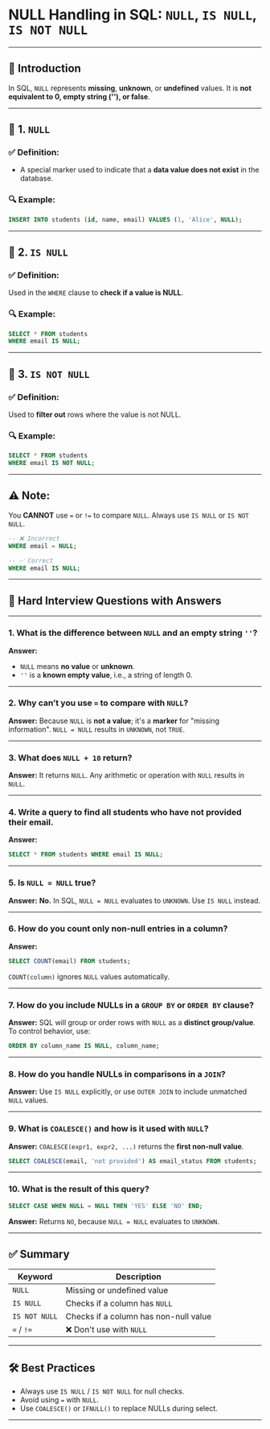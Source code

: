 

# NULL Handling in SQL: `NULL`, `IS NULL`, `IS NOT NULL`

---

## 📘 Introduction

In SQL, `NULL` represents **missing**, **unknown**, or **undefined** values. It is **not equivalent to 0, empty string (''), or false**.

---

## 🔹 1. `NULL`

### ✅ Definition:
- A special marker used to indicate that a **data value does not exist** in the database.

### 🔍 Example:
```sql
INSERT INTO students (id, name, email) VALUES (1, 'Alice', NULL);
```

---

## 🔹 2. `IS NULL`

### ✅ Definition:
Used in the `WHERE` clause to **check if a value is NULL**.

### 🔍 Example:
```sql
SELECT * FROM students
WHERE email IS NULL;
```

---

## 🔹 3. `IS NOT NULL`

### ✅ Definition:
Used to **filter out** rows where the value is not NULL.

### 🔍 Example:
```sql
SELECT * FROM students
WHERE email IS NOT NULL;
```

---

## ⚠️ Note:
You **CANNOT** use `=` or `!=` to compare `NULL`. Always use `IS NULL` or `IS NOT NULL`.

```sql
-- ❌ Incorrect
WHERE email = NULL;

-- ✅ Correct
WHERE email IS NULL;
```

---

## 🧠 Hard Interview Questions with Answers

---

### 1. **What is the difference between `NULL` and an empty string `''`?**

**Answer:**
- `NULL` means **no value** or **unknown**.
- `''` is a **known empty value**, i.e., a string of length 0.

---

### 2. **Why can’t you use `=` to compare with `NULL`?**

**Answer:**
Because `NULL` is **not a value**; it's a **marker** for "missing information". `NULL = NULL` results in `UNKNOWN`, not `TRUE`.

---

### 3. **What does `NULL + 10` return?**

**Answer:**
It returns `NULL`. Any arithmetic or operation with `NULL` results in `NULL`.

---

### 4. **Write a query to find all students who have not provided their email.**

**Answer:**
```sql
SELECT * FROM students WHERE email IS NULL;
```

---

### 5. **Is `NULL = NULL` true?**

**Answer:**
**No.** In SQL, `NULL = NULL` evaluates to `UNKNOWN`. Use `IS NULL` instead.

---

### 6. **How do you count only non-null entries in a column?**

**Answer:**
```sql
SELECT COUNT(email) FROM students;
```
`COUNT(column)` ignores `NULL` values automatically.

---

### 7. **How do you include NULLs in a `GROUP BY` or `ORDER BY` clause?**

**Answer:**
SQL will group or order rows with `NULL` as a **distinct group/value**. To control behavior, use:
```sql
ORDER BY column_name IS NULL, column_name;
```

---

### 8. **How do you handle NULLs in comparisons in a `JOIN`?**

**Answer:**
Use `IS NULL` explicitly, or use `OUTER JOIN` to include unmatched `NULL` values.

---

### 9. **What is `COALESCE()` and how is it used with `NULL`?**

**Answer:**
`COALESCE(expr1, expr2, ...)` returns the **first non-null value**.

```sql
SELECT COALESCE(email, 'not provided') AS email_status FROM students;
```

---

### 10. **What is the result of this query?**

```sql
SELECT CASE WHEN NULL = NULL THEN 'YES' ELSE 'NO' END;
```

**Answer:**
Returns `NO`, because `NULL = NULL` evaluates to `UNKNOWN`.

---

## ✅ Summary

| Keyword       | Description                            |
|---------------|----------------------------------------|
| `NULL`        | Missing or undefined value             |
| `IS NULL`     | Checks if a column has `NULL`          |
| `IS NOT NULL` | Checks if a column has non-null value  |
| `=` / `!=`    | ❌ Don't use with `NULL`               |

---

## 🛠️ Best Practices

- Always use `IS NULL` / `IS NOT NULL` for null checks.
- Avoid using `=` with `NULL`.
- Use `COALESCE()` or `IFNULL()` to replace NULLs during select.

---